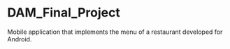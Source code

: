 # DAM_Final_Project
Mobile application that implements the menu of a restaurant developed for Android.
